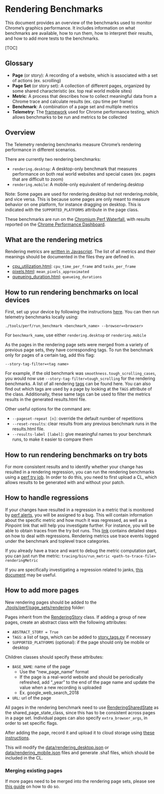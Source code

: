 # Rendering Benchmarks

This document provides an overview of the benchmarks used to monitor Chrome’s graphics performance. It includes information on what benchmarks are available, how to run them, how to interpret their results, and how to add more tests to the benchmarks.

[TOC]

## Glossary

-   **Page** (or story): A recording of a website, which is associated with a set of actions (ex. scrolling)
-   **Page Set** (or story set): A collection of different pages, organized by some shared characteristic (ex. top real world mobile sites)
-   **Metric**: A process that describes how to collect meaningful data from a Chrome trace and calculate results (ex. cpu time per frame)
-   **Benchmark**: A combination of a page set and multiple metrics
-   **Telemetry**: The [framework](https://github.com/catapult-project/catapult/blob/master/telemetry/README.md) used for Chrome performance testing, which allows benchmarks to be run and metrics to be collected

## Overview

The Telemetry rendering benchmarks measure Chrome’s rendering performance in different scenarios.

There are currently two rendering benchmarks:

-   `rendering.desktop`: A desktop-only benchmark that measures performance on both real world websites and special cases (ex. pages that are difficult to zoom)
-   `rendering.mobile`: A mobile-only equivalent of rendering.desktop

Note: Some pages are used for rendering.desktop but not rendering.mobile, and vice versa. This is because some pages are only meant to measure behavior on one platform, for instance dragging on desktop. This is indicated with the `SUPPORTED_PLATFORMS` attribute in the page class.

These benchmarks are run on the [Chromium Perf Waterfall](https://ci.chromium.org/p/chromium/g/chromium.perf/console), with results reported on the [Chrome Performance Dashboard](https://chromeperf.appspot.com/report).

## What are the  rendering metrics

Rendering metrics are [written in Javascript](https://cs.chromium.org/chromium/src/third_party/catapult/tracing/tracing/metrics/rendering/). The list of all metrics and their meanings should be documented in the files they are defined in.

-   [cpu\_utilization.html](https://cs.chromium.org/chromium/src/third_party/catapult/tracing/tracing/metrics/rendering/cpu_utilization.html): `cpu_time_per_frame` and `tasks_per_frame`
-   [pixels.html](https://cs.chromium.org/chromium/src/third_party/catapult/tracing/tracing/metrics/rendering/pixels.html): `mean_pixels_approximated`
-   [queueing\_duration.html](https://cs.chromium.org/chromium/src/third_party/catapult/tracing/tracing/metrics/rendering/queueing_duration.html): `queueing_durations`

## How to run rendering benchmarks on local devices

First, set up your device by following the instructions [here](https://chromium.googlesource.com/chromium/src/+/main/docs/speed/benchmark/telemetry_device_setup.md). You can then run telemetry benchmarks locally using:

`./tools/perf/run_benchmark <benchmark_name> --browser=<browser>`

For `benchmark_name`, use either `rendering.desktop` or `rendering.mobile`

As the pages in the rendering page sets were merged from a variety of previous page sets, they have corresponding tags. To run the benchmark only for pages of a certain tag, add this flag:

`--story-tag-filter=<tag name>`

For example, if the old benchmark was `smoothness.tough_scrolling_cases`, you would now use `--story-tag-filter=tough_scrolling` for the rendering benchmarks. A list of all rendering [tags](https://cs.chromium.org/chromium/src/tools/perf/page_sets/rendering/story_tags.py?dr&g=0) can be found here. You can also find out which tags are used by a page by looking at the `TAGS` attribute of the class. Additionally, these same tags can be used to filter the metrics results in the generated results.html file.

Other useful options for the command are:

-   `--pageset-repeat [n]`: override the default number of repetitions
-   `--reset-results`: clear results from any previous benchmark runs in the results.html file.
-   `--results-label [label]`: give meaningful names to your benchmark runs, to make it easier to compare them

## How to run rendering benchmarks on try bots

For more consistent results and to identify whether your change has resulted in a rendering regression, you can run the rendering benchmarks using a [perf try job](https://chromium.googlesource.com/chromium/src/+/main/docs/speed/perf_trybots.md). In order to do this, you need to first upload a CL, which allows results to be generated with and without your patch.

## How to handle regressions

If your changes have resulted in a regression in a metric that is monitored by [perf alerts](https://chromeperf.appspot.com/alerts?sortby=end_revision&sortdirection=down), you will be assigned to a bug. This will contain information about the specific metric and how much it was regressed, as well as a Pinpoint link that will help you investigate further. For instance, you will be able to obtain traces from the try bot runs. This [link](https://chromium.googlesource.com/chromium/src/+/main/docs/speed/addressing_performance_regressions.md) contains detailed steps on how to deal with regressions. Rendering metrics use trace events logged under the benchmark and toplevel trace categories.

If you already have a trace and want to debug the metric computation part, you can just run the metric:
`tracing/bin/run_metric <path-to-trace-file> renderingMetric`

If you are specifically investigating a regression related to janks, [this document](https://chromium.googlesource.com/chromium/src/+/main/docs/speed/debug-janks.md) may be useful.

## How to add more pages

New rendering pages should be added to the [./tools/perf/page_sets/rendering](https://cs.chromium.org/chromium/src/tools/perf/page_sets/rendering/?dr&g=0) folder:

Pages inherit from the [RenderingStory](https://cs.chromium.org/chromium/src/tools/perf/page_sets/rendering/rendering_story.py?dr&g=0) class. If adding a group of new pages, create an abstract class with the following attributes:

-   `ABSTRACT_STORY = True`
-   `TAGS`: a list of tags, which can be added to [story_tags.py](https://cs.chromium.org/chromium/src/tools/perf/page_sets/rendering/story_tags.py?dr&g=0) if necessary
-   `SUPPORTED_PLATFORMS` (optional): if the page should only be mobile or desktop

Children classes should specify these attributes:
-   `BASE_NAME`: name of the page
	- Use the “new_page_name” format
	- If the page is a real-world website and should be periodically refreshed, add “_year” to the end of the page name and update the value when a new recording is uploaded
	- Ex. google_web_search_2018
-   `URL`: url of the page

All pages in the rendering benchmark need to use [RenderingSharedState](https://cs.chromium.org/chromium/src/tools/perf/page_sets/rendering/rendering_shared_state.py?dr&g=0) as the shared_page_state_class, since this has to be consistent across pages in a page set. Individual pages can also specify `extra_browser_args`, in order to set specific flags.

After adding the page, record it and upload it to cloud storage using
[these instructions](https://source.chromium.org/chromium/chromium/src/+/main:tools/perf/recording_benchmarks.md).

This will modify the [data/rendering_desktop.json](https://cs.chromium.org/chromium/src/tools/perf/page_sets/data/rendering_desktop.json?type=cs&q=rendering_deskt&g=0&l=1) or [data/rendering_mobile.json](https://cs.chromium.org/chromium/src/tools/perf/page_sets/data/rendering_mobile.json?type=cs&g=0) files and generate .sha1 files, which should be included in the CL.

### Merging existing pages

If more pages need to be merged into the rendering page sets, please see [this guide](https://docs.google.com/document/d/19vUZCnJ0_5pfcwotl0ABTFGFIBc_CckNIyfE7Cs7I3o/edit#bookmark=id.w3jf2ip73aat) on how to do so.
